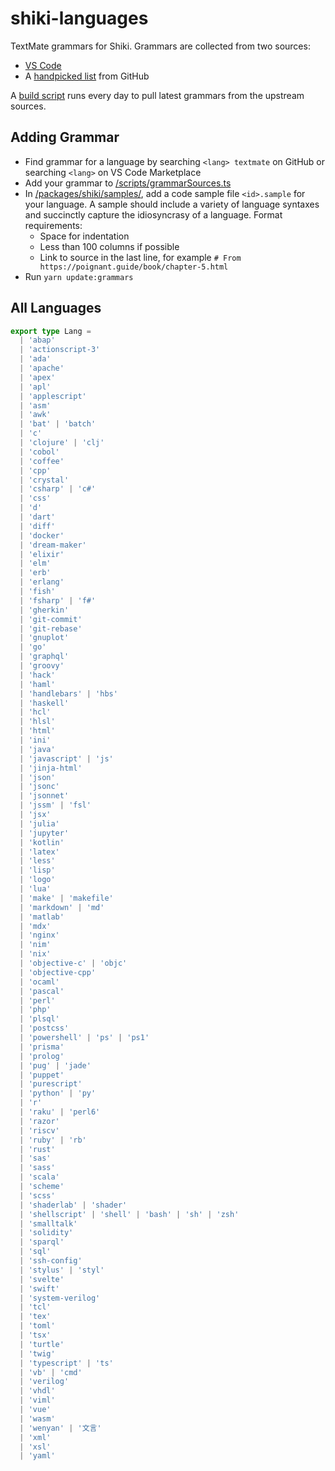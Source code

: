 # shiki-languages

TextMate grammars for Shiki. Grammars are collected from two sources:

- [VS Code](https://github.com/microsoft/vscode)
- A [handpicked list](/scripts/grammarSources.ts) from GitHub

A [build script](/scripts/pullGrammars.sh) runs every day to pull latest grammars from the upstream sources.

## Adding Grammar

- Find grammar for a language by searching `<lang> textmate` on GitHub or searching `<lang>` on VS Code Marketplace
- Add your grammar to [/scripts/grammarSources.ts](/scripts/grammarSources.ts)
- In [/packages/shiki/samples/](/packages/shiki/samples/), add a code sample file `<id>.sample` for your language. A sample should include a variety of language syntaxes and succinctly capture the idiosyncrasy of a language. Format requirements:
  - Space for indentation
  - Less than 100 columns if possible
  - Link to source in the last line, for example `# From https://poignant.guide/book/chapter-5.html`
- Run `yarn update:grammars`

## All Languages

```ts
export type Lang =
  | 'abap'
  | 'actionscript-3'
  | 'ada'
  | 'apache'
  | 'apex'
  | 'apl'
  | 'applescript'
  | 'asm'
  | 'awk'
  | 'bat' | 'batch'
  | 'c'
  | 'clojure' | 'clj'
  | 'cobol'
  | 'coffee'
  | 'cpp'
  | 'crystal'
  | 'csharp' | 'c#'
  | 'css'
  | 'd'
  | 'dart'
  | 'diff'
  | 'docker'
  | 'dream-maker'
  | 'elixir'
  | 'elm'
  | 'erb'
  | 'erlang'
  | 'fish'
  | 'fsharp' | 'f#'
  | 'gherkin'
  | 'git-commit'
  | 'git-rebase'
  | 'gnuplot'
  | 'go'
  | 'graphql'
  | 'groovy'
  | 'hack'
  | 'haml'
  | 'handlebars' | 'hbs'
  | 'haskell'
  | 'hcl'
  | 'hlsl'
  | 'html'
  | 'ini'
  | 'java'
  | 'javascript' | 'js'
  | 'jinja-html'
  | 'json'
  | 'jsonc'
  | 'jsonnet'
  | 'jssm' | 'fsl'
  | 'jsx'
  | 'julia'
  | 'jupyter'
  | 'kotlin'
  | 'latex'
  | 'less'
  | 'lisp'
  | 'logo'
  | 'lua'
  | 'make' | 'makefile'
  | 'markdown' | 'md'
  | 'matlab'
  | 'mdx'
  | 'nginx'
  | 'nim'
  | 'nix'
  | 'objective-c' | 'objc'
  | 'objective-cpp'
  | 'ocaml'
  | 'pascal'
  | 'perl'
  | 'php'
  | 'plsql'
  | 'postcss'
  | 'powershell' | 'ps' | 'ps1'
  | 'prisma'
  | 'prolog'
  | 'pug' | 'jade'
  | 'puppet'
  | 'purescript'
  | 'python' | 'py'
  | 'r'
  | 'raku' | 'perl6'
  | 'razor'
  | 'riscv'
  | 'ruby' | 'rb'
  | 'rust'
  | 'sas'
  | 'sass'
  | 'scala'
  | 'scheme'
  | 'scss'
  | 'shaderlab' | 'shader'
  | 'shellscript' | 'shell' | 'bash' | 'sh' | 'zsh'
  | 'smalltalk'
  | 'solidity'
  | 'sparql'
  | 'sql'
  | 'ssh-config'
  | 'stylus' | 'styl'
  | 'svelte'
  | 'swift'
  | 'system-verilog'
  | 'tcl'
  | 'tex'
  | 'toml'
  | 'tsx'
  | 'turtle'
  | 'twig'
  | 'typescript' | 'ts'
  | 'vb' | 'cmd'
  | 'verilog'
  | 'vhdl'
  | 'viml'
  | 'vue'
  | 'wasm'
  | 'wenyan' | '文言'
  | 'xml'
  | 'xsl'
  | 'yaml'
```
